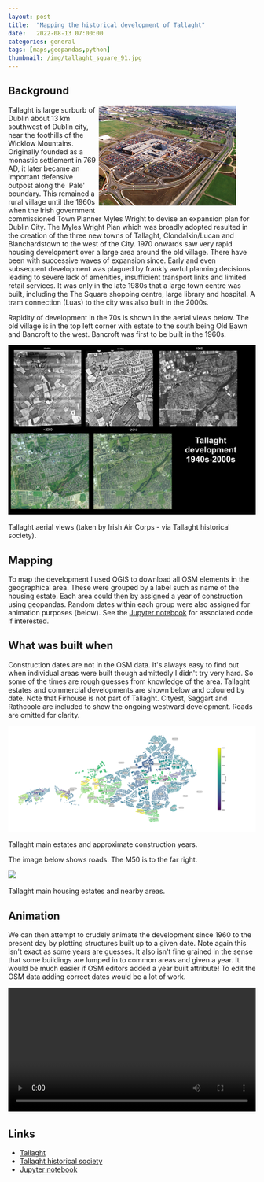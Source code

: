 ```yaml
---
layout: post
title:  "Mapping the historical development of Tallaght"
date:   2022-08-13 07:00:00
categories: general
tags: [maps,geopandas,python]
thumbnail: /img/tallaght_square_91.jpg
---
```


## Background

<div style="width: 320px; float:right;">
<img src="/img/tallaght_square_91.jpg" width="280px">
</div>

Tallaght is large surburb of Dublin about 13 km southwest of Dublin city, near the foothills of the Wicklow Mountains. Originally founded as a monastic settlement in 769 AD, it later became an important defensive outpost along the 'Pale' boundary. This remained a rural village until the 1960s when the Irish government commissioned Town Planner Myles Wright to devise an expansion plan for Dublin City. The Myles Wright Plan which was broadly adopted resulted in the creation of the three new towns of Tallaght, Clondalkin/Lucan and Blanchardstown to the west of the City. 1970 onwards saw very rapid housing development over a large area around the old village. There have been with successive waves of expansion since. Early and even subsequent development was plagued by frankly awful planning decisions leading to severe lack of amenities, insufficient transport links and limited retail services. It was only in the late 1980s that a large town centre was built, including the The Square shopping centre, large library and hospital. A tram connection (Luas) to the city was also built in the 2000s.

Rapidity of development in the 70s is shown in the aerial views below. The old village is in the top left corner with estate to the south being Old Bawn and Bancroft to the west. Bancroft was first to be built in the 1960s.

<div style="width: auto;">
 <a href="/img/tallaght_aerial.jpg"> <img class="small-scaled" src="/img/tallaght_aerial.jpg"></a>
   <p class="caption">Tallaght aerial views (taken by Irish Air Corps - via Tallaght historical society).</p>
</div>

## Mapping

To map the development I used QGIS to download all OSM elements in the geographical area. These were grouped by a label such as name of the housing estate. Each area could then by assigned a year of construction using geopandas. Random dates within each group were also assigned for animation purposes (below). See the [Jupyter notebook](https://github.com/dmnfarrell/teaching/blob/master/geo/tallaght.ipynb) for associated code if interested.

## What was built when

Construction dates are not in the OSM data. It's always easy to find out when individual areas were built though admittedly I didn't try very hard. So some of the times are rough guesses from knowledge of the area. Tallaght estates and commercial developments are shown below and coloured by date. Note that Firhouse is not part of Tallaght. Cityest, Saggart and Rathcoole are included to show the ongoing westward development. Roads are omitted for clarity.

<div style="width: auto;">
 <a href="/img/tallaght_areas.png"> <img class="scaled" src="/img/tallaght_areas.png"></a>
   <p class="caption">Tallaght main estates and approximate construction years.</p>
</div>

The image below shows roads. The M50 is to the far right.

<div style="width: auto;">
 <a href="/img/tallaght_detailed.png"> <img class="scaled" src="/img/tallaght_detailed.png"></a>
   <p class="caption">Tallaght main housing estates and nearby areas.</p>
</div>

## Animation

We can then attempt to crudely animate the development since 1960 to the present day by plotting structures built up to a given date. Note again this isn't exact as some years are guesses. It also isn't fine grained in the sense that some buildings are lumped in to common areas and given a year. It would be much easier if OSM editors added a year built attribute! To edit the OSM data adding correct dates would be a lot of work.

<div style="width: auto;">
  <video controls width="100%">
    <source src="/img/tallaght_growth.mp4" type="video/mp4">
    </video>
</div>


## Links

* [Tallaght](https://en.wikipedia.org/wiki/Tallaght)
* [Tallaght historical society](https://www.facebook.com/tallaghthistoricalsociety/)
* [Jupyter notebook](https://github.com/dmnfarrell/teaching/blob/master/geo/tallaght.ipynb)
